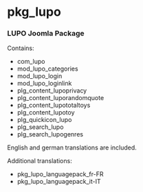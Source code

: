 pkg_lupo
===================

### LUPO Joomla Package

Contains:
- com_lupo
- mod_lupo_categories
- mod_lupo_login
- mod_lupo_loginlink
- plg_content_lupoprivacy
- plg_content_luporandomquote
- plg_content_lupototaltoys
- plg_content_lupotoy
- plg_quickicon_lupo
- plg_search_lupo
- plg_search_lupogenres

English and german translations are included.

Additional translations:
- pkg_lupo_languagepack_fr-FR
- pkg_lupo_languagepack_it-IT
